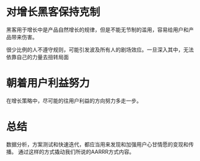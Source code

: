 # 对增长黑客保持克制
黑客用于增长中是产品自然增长的规律，但是不能无节制的滥用，容易给用户和产品带来伤害。

很少比例的人不遵守规则，可能引发波及所有人的剧场效应。一旦深入其中，无法依靠自己的力量去扭转局面

# 朝着用户利益努力
在增长策略中，尽可能的往用户利益的方向努力多走一步。

# 总结
数据分析，方案测试和快速迭代，都应当用来发现和加强用户心甘情愿的变现和传播。
通过这样的方式撬动我们所说的AARRR方式内容。
